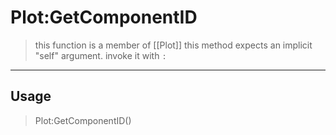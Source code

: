 # Plot:GetComponentID
> this function is a member of [[Plot]]
> this method expects an implicit "self" argument. invoke it with `:`
-----
## Usage
> Plot:GetComponentID()
